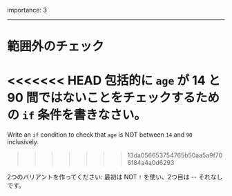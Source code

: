 importance: 3

---

# 範囲外のチェック

<<<<<<< HEAD
包括的に `age` が 14 と 90 間ではないことをチェックするための `if` 条件を書きなさい。
=======
Write an `if` condition to check that `age` is NOT between `14` and `90` inclusively.
>>>>>>> 13da056653754765b50aa5a9f706f84a4a0d6293

2つのバリアントを作ってください: 最初は NOT `!` を使い、2つ目は -- それなしです。
